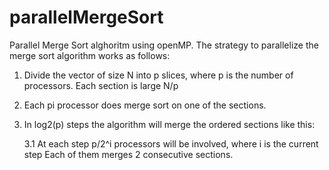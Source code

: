 # parallelMergeSort
Parallel Merge Sort alghoritm using openMP.
The strategy to parallelize the merge sort algorithm works as follows:
1. Divide the vector of size N into p slices, where p is the number of processors.
   Each section is large N/p
   
2. Each pi processor does merge sort on one of the sections.

3. In log2(p) steps the algorithm will merge the ordered sections like this:

    3.1 At each step p/2^i processors will be involved, where i is the current step
      Each of them merges 2 consecutive sections.
